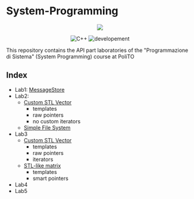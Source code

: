 # System-Programming

<p align="center">
<a href="https://imgbb.com/"><img src="https://www.politocomunica.polito.it/var/politocomunica/storage/images/media/images/marchio_e_logotipo_politecnico_di_torino/55127-3-ita-IT/marchio_e_logotipo_politecnico_di_torino_full.png"></a>
</p> 

<p align="center">
 <img alt="C++" src="https://img.shields.io/badge/cmake-v3.0.0-green"/>
 <img alt="developement" src="https://img.shields.io/badge/C++-11 | 14 | 17 | 20-blue.svg?style=flat&logo=c%2B%2B"/> 
 
</p>

This repository contains the API part laboratories of the "Programmazione di Sistema" (System Programming) course at PoliTO

## Index
* Lab1: [MessageStore](Lab1)
* Lab2:
  - [Custom STL Vector](Lab2/ex2)
    - templates
    - raw pointers
    - no custom iterators
  - [Simple File System](Lab2/ex3) 
* Lab3
  - [Custom STL Vector](Lab3/ex1)
    - templates
    - raw pointers
    - iterators
  - [STL-like matrix](Lab3/ex2)
    - templates
    - smart pointers
* Lab4 
* Lab5 
